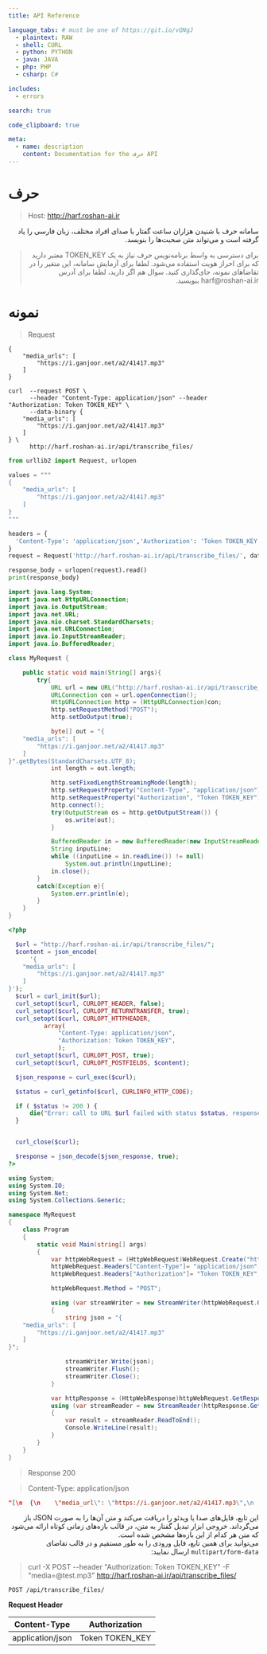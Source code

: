 ```yaml
---
title: API Reference

language_tabs: # must be one of https://git.io/vQNgJ
  - plaintext: RAW
  - shell: CURL
  - python: PYTHON
  - java: JAVA
  - php: PHP
  - csharp: C#

includes:
  - errors

search: true

code_clipboard: true

meta:
  - name: description
    content: Documentation for the حرف API
---
```


# حرف

> Host: http://harf.roshan-ai.ir

<div dir=rtl>
سامانه حرف با شنیدن هزاران ساعت گفتار با صدای افراد مختلف، زبان فارسی را یاد گرفته است و می‌تواند متن صحبت‌ها را بنویسد.
</div>

<blockquote dir=rtl>
برای دسترسی به واسط برنامه‌نویس حرف نیاز به یک TOKEN_KEY معتبر دارید که برای احراز هویت استفاده می‌شود. لطفا برای آزمایش سامانه، این متغیر را در تقاضاهای نمونه، جای‌گذاری کنید. سوال هم اگر دارید، لطفا برای آدرس harf@roshan-ai.ir بنویسید.
</blockquote>

# نمونه

> Request

```plaintext
{
    "media_urls": [
        "https://i.ganjoor.net/a2/41417.mp3"
    ]
}
```

```shell
curl  --request POST \ 
      --header "Content-Type: application/json" --header "Authorization: Token TOKEN_KEY" \
      --data-binary {
    "media_urls": [
        "https://i.ganjoor.net/a2/41417.mp3"
    ]
} \
      http://harf.roshan-ai.ir/api/transcribe_files/
```

```python
from urllib2 import Request, urlopen

values = """
{
    "media_urls": [
        "https://i.ganjoor.net/a2/41417.mp3"
    ]
}
"""

headers = {
  'Content-Type': 'application/json','Authorization': 'Token TOKEN_KEY',
}
request = Request('http://harf.roshan-ai.ir/api/transcribe_files/', data=values, headers=headers)

response_body = urlopen(request).read()
print(response_body)
```

```java
import java.lang.System;
import java.net.HttpURLConnection;
import java.io.OutputStream;
import java.net.URL;
import java.nio.charset.StandardCharsets;
import java.net.URLConnection;
import java.io.InputStreamReader;
import java.io.BufferedReader;

class MyRequest {

    public static void main(String[] args){
        try{
            URL url = new URL("http://harf.roshan-ai.ir/api/transcribe_files/");
            URLConnection con = url.openConnection();
            HttpURLConnection http = (HttpURLConnection)con;
            http.setRequestMethod("POST");
            http.setDoOutput(true);

            byte[] out = "{
    "media_urls": [
        "https://i.ganjoor.net/a2/41417.mp3"
    ]
}".getBytes(StandardCharsets.UTF_8);
            int length = out.length;

            http.setFixedLengthStreamingMode(length);
            http.setRequestProperty("Content-Type", "application/json");
            http.setRequestProperty("Authorization", "Token TOKEN_KEY");
            http.connect();
            try(OutputStream os = http.getOutputStream()) {
                os.write(out);
            }

            BufferedReader in = new BufferedReader(new InputStreamReader(http.getInputStream()));
            String inputLine;
            while ((inputLine = in.readLine()) != null)
                System.out.println(inputLine);
            in.close();
        }
        catch(Exception e){
            System.err.println(e);
        }
    }
}
```

```php
<?php

  $url = "http://harf.roshan-ai.ir/api/transcribe_files/";
  $content = json_encode(
      '{
    "media_urls": [
        "https://i.ganjoor.net/a2/41417.mp3"
    ]
}');
  $curl = curl_init($url);
  curl_setopt($curl, CURLOPT_HEADER, false);
  curl_setopt($curl, CURLOPT_RETURNTRANSFER, true);
  curl_setopt($curl, CURLOPT_HTTPHEADER,
          array(
              "Content-Type: application/json",
              "Authorization: Token TOKEN_KEY",
              );
  curl_setopt($curl, CURLOPT_POST, true);
  curl_setopt($curl, CURLOPT_POSTFIELDS, $content);

  $json_response = curl_exec($curl);

  $status = curl_getinfo($curl, CURLINFO_HTTP_CODE);

  if ( $status != 200 ) {
      die("Error: call to URL $url failed with status $status, response $json_response, curl_error " . curl_error($curl) . ", curl_errno " . curl_errno($curl));
  }


  curl_close($curl);

  $response = json_decode($json_response, true);
?>
```

```csharp
using System;
using System.IO;
using System.Net;
using System.Collections.Generic;

namespace MyRequest
{
    class Program
    {
        static void Main(string[] args)
        {
            var httpWebRequest = (HttpWebRequest)WebRequest.Create("http://harf.roshan-ai.ir/api/transcribe_files/");
            httpWebRequest.Headers["Content-Type"]= "application/json";
            httpWebRequest.Headers["Authorization"]= "Token TOKEN_KEY";

            httpWebRequest.Method = "POST";

            using (var streamWriter = new StreamWriter(httpWebRequest.GetRequestStream()))
            {
                string json = "{
    "media_urls": [
        "https://i.ganjoor.net/a2/41417.mp3"
    ]
}";

                streamWriter.Write(json);
                streamWriter.Flush();
                streamWriter.Close();
            }

            var httpResponse = (HttpWebResponse)httpWebRequest.GetResponse();
            using (var streamReader = new StreamReader(httpResponse.GetResponseStream()))
            {
                var result = streamReader.ReadToEnd();
                Console.WriteLine(result);
            }
        }
    }
}
```

> Response 200

> Content-Type: application/json

```json
"[\n  {\n    \"media_url\": \"https://i.ganjoor.net/a2/41417.mp3\",\n    \"duration\": \"0:00:44\",\n    \"segments\": [\n      {\n        \"start\": \"0:00:00\",\n        \"end\": \"0:00:02\",\n        \"text\": \"حکایت\"\n      },\n      {\n        \"start\": \"0:00:02\",\n        \"end\": \"0:00:06\",\n        \"text\": \"یکی را از حکما شنیدم که می گفت\"\n      },\n      {\n        \"start\": \"0:00:06\",\n        \"end\": \"0:00:11\",\n        \"text\": \"هرگز کسی به جهل خویش اقرار نکرده است\"\n      },\n      {\n        \"start\": \"0:00:11\",\n        \"end\": \"0:00:16\",\n        \"text\": \"مگر آن کس که چون دیگری در سخن باشد\"\n      },\n      {\n        \"start\": \"0:00:16\",\n        \"end\": \"0:00:21\",\n        \"text\": \"همچنان ناتمام گفته سخن آغاز کند\"\n      },\n      ...\n    ]\n  }\n]\n"
```

<div dir=rtl>
این تابع، فایل‌های صدا یا ویدئو را دریافت می‌کند و متن آن‌ها را به صورت JSON باز می‌گرداند. خروجی ابزار تبدیل گفتار به متن، در قالب بازه‌های زمانی کوتاه ارائه می‌شود که متن هر کدام از این بازه‌ها مشخص شده است.
</div>

<div dir=rtl>
می‌توانید برای همین تابع، فایل ورودی را به طور مستقیم و در قالب تقاضای <code>multipart/form-data</code> ارسال نمایید:
</div>

> curl -X POST --header "Authorization: Token TOKEN_KEY" -F "media=@test.mp3" http://harf.roshan-ai.ir/api/transcribe_files/

`POST /api/transcribe_files/`

**Request Header**

Content-Type | Authorization
------------ | -------------
application/json | Token TOKEN_KEY

